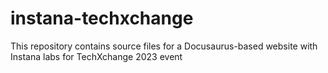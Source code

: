 # instana-techxchange
This repository contains source files for a Docusaurus-based website with Instana labs for TechXchange 2023 event
